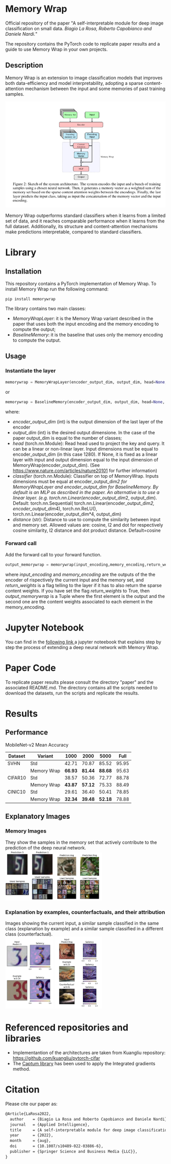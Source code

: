 # Memory Wrap
Official repository of the paper "A self-interpretable module for deep image classification on small data. *Biagio La Rosa, Roberto Capobianco and Daniele Nardi.*"

The repository contains the PyTorch code to replicate paper results and a guide to use Memory Wrap in your own projects.
## Description
Memory Wrap is an extension to image classification models that improves both data-efficiency and model interpretability, adopting a sparse content-attention mechanism between the input and some memories of past training samples.

![alt text](images/architectures.png "Architectures")

 Memory Wrap outperforms standard classifiers when it learns from a limited set of data, and it reaches comparable performance when it learns from the full dataset. Additionally, its structure and content-attention mechanisms make predictions interpretable, compared to standard classifiers.
# Library
## Installation
This repository contains a PyTorch implementation of Memory Wrap. To install Memory Wrap run the following command:
```
pip install memorywrap
```

The library contains two main classes:
- *MemoryWrapLayer*: it is the Memory Wrap variant described in the paper that uses both the input encoding and the memory encoding to compute the output;
- *BaselineMemory*: it is the baseline that uses only the memory encoding to compute the output.

## Usage
### Instantiate the layer
```python
memorywrap = MemoryWrapLayer(encoder_output_dim, output_dim, head=None, classifier=None, distance='cosine')
```
or
```python
memorywrap = BaselineMemory(encoder_output_dim, output_dim, head=None, classifier=None, distance='cosine')
```
where:
- *encoder_output_dim* (int) is the output dimension of the last layer of the encoder
- *output_dim* (int) is the desired output dimensione. In the case of the paper output_dim is equal to the number of classes;
- *head* (torch.nn.Module): Read head used to project the key and query. It can be a linear or non-linear layer. Input dimensions must be equal to encoder_output_dim (in this case 1280). If None, it is fixed as a linear layer with input and output dimension equal to the input dimension of MemoryWrap(encoder_output_dim). (See https://www.nature.com/articles/nature20101 for further information)
- *classifier* (torch.nn.Module): Classifier on top of MemoryWrap. Inputs dimensions must be equal at encoder_output_dim*2 for MemoryWrapLayer and encoder_output_dim for BaselineMemory. By default is an MLP as described in the paper. An alternative is to use a linear layer. (e.g. torch.nn.Linear(encoder_output_dim*2, output_dim). Default: torch.nn.Sequential( torch.nn.Linear(encoder_output_dim*2, encoder_output_dim*4), torch.nn.ReLU(), torch.nn.Linear(encoder_output_dim*4, output_dim)
- *distance* (str): Distance to use to compute the similarity between input and memory set. Allowed values are: cosine, l2 and dot for respectively cosine similarity, l2 distance and dot product distance. Default=cosine


### Forward call
Add the forward call to your forward function.
```python
output_memorywrap = memorywrap(input_encoding,memory_encoding,return_weights=False)
```
where *input_encoding* and *memory_encoding* are the outputs of the the encoder of rispectively the current input and the memory set, and *return_weights* is a flag telling to the layer if it has to also return the sparse content weights. If you have set the flag *return_weights* to True, then *output_memorywrap* is a Tuple where the first element is the output and the second one are the content weights associated to each element in the memory_encoding.


# Jupyter Notebook
You can find in the <a href="https://colab.research.google.com/drive/1OPjcpTH7X8EV1ev361iuhVzd2Jfp9kFA">following link </a> a jupyter noteebook that explains step by step the process of extending a deep neural network with Memory Wrap.

# Paper Code
To replicate paper results please consult the directory "paper" and the associated README.md. The directory contains all the scripts needed to download the datasets, run the scripts and replicate the results.

# Results

## Performance
MobileNet-v2 Mean Accuracy

| Dataset | Variant        | 1000  | 2000 | 5000 | Full |
| ------------------ | ------------------ |---------------- | -------------- | -------------- | -------------- |
|SVHN| Std   |      42.71       |     70.87        | 85.52 | 95.95 |
|| Memory Wrap   |     **66.93**         |       **81.44**      | **88.68** | 95.63 |
|CIFAR10| Std   |    38.57         |    50.36         | 72.77 | 88.78|
|| Memory Wrap   |    **43.87**          |     **57.12**        | 75.33 | 88.49 |
|CINIC10| Std   |     29.61        |       36.40      | 50.41 |78.85 |
|| Memory Wrap  |      **32.34**        |    **39.48**         | **52.18**  |78.88 |


## Explanatory Images

### Memory Images
They show the samples in the memory set that actively contribute to the prediction of the deep neural network. <br>
<img src="images/svhnmem.png" alt="drawing" width="150"/>
<img src="images/cifarmem.png" alt="drawing" width="150"/>

### Explanation by examples, counterfactuals, and their attribution
Images showing the current input, a similar sample classified in the same class (explanation by example) and a similar sample classified in a different class (counterfactual).<br>
<img src="images/heatmap1.png" alt="drawing" width="150"/>
<img src="images/heatmap2.png" alt="drawing" width="150"/>

# Referenced repositories and libraries
- Implementantion of the architectures are taken from Kuangliu repository:
<a href="https://github.com/kuangliu/pytorch-cifar">https://github.com/kuangliu/pytorch-cifar</a>
- The <a href="https://captum.ai/">Captum library</a> has been used to apply the Integrated gradients method.

# Citation
Please cite our paper as:
```tex
@Article{LaRosa2022,
  author    = {Biagio La Rosa and Roberto Capobianco and Daniele Nardi},
  journal   = {Applied Intelligence},
  title     = {A self-interpretable module for deep image classification on small data},
  year      = {2022},
  month     = {aug},
  doi       = {10.1007/s10489-022-03886-6},
  publisher = {Springer Science and Business Media {LLC}},
}
```
